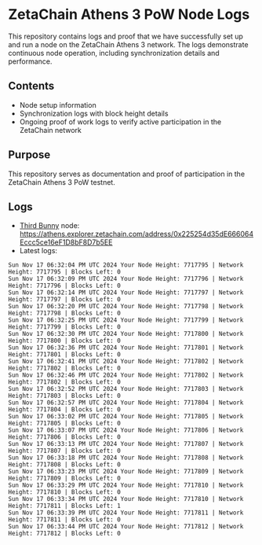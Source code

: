 # ZetaChain Athens 3 PoW Node Logs
This repository contains logs and proof that we have successfully set up and run a node on the ZetaChain Athens 3 network. The logs demonstrate continuous node operation, including synchronization details and performance.

## Contents
- Node setup information
- Synchronization logs with block height details
- Ongoing proof of work logs to verify active participation in the ZetaChain network

## Purpose
This repository serves as documentation and proof of participation in the ZetaChain Athens 3 PoW testnet.

## Logs

- [Third Bunny](https://thirdbunny.xyz/) node: https://athens.explorer.zetachain.com/address/0x225254d35dE666064Eccc5ce16eF1D8bF8D7b5EE
- Latest logs:
```
Sun Nov 17 06:32:04 PM UTC 2024 Your Node Height: 7717795 | Network Height: 7717795 | Blocks Left: 0
Sun Nov 17 06:32:09 PM UTC 2024 Your Node Height: 7717796 | Network Height: 7717796 | Blocks Left: 0
Sun Nov 17 06:32:14 PM UTC 2024 Your Node Height: 7717797 | Network Height: 7717797 | Blocks Left: 0
Sun Nov 17 06:32:20 PM UTC 2024 Your Node Height: 7717798 | Network Height: 7717798 | Blocks Left: 0
Sun Nov 17 06:32:25 PM UTC 2024 Your Node Height: 7717799 | Network Height: 7717799 | Blocks Left: 0
Sun Nov 17 06:32:30 PM UTC 2024 Your Node Height: 7717800 | Network Height: 7717800 | Blocks Left: 0
Sun Nov 17 06:32:36 PM UTC 2024 Your Node Height: 7717801 | Network Height: 7717801 | Blocks Left: 0
Sun Nov 17 06:32:41 PM UTC 2024 Your Node Height: 7717802 | Network Height: 7717802 | Blocks Left: 0
Sun Nov 17 06:32:46 PM UTC 2024 Your Node Height: 7717802 | Network Height: 7717802 | Blocks Left: 0
Sun Nov 17 06:32:52 PM UTC 2024 Your Node Height: 7717803 | Network Height: 7717803 | Blocks Left: 0
Sun Nov 17 06:32:57 PM UTC 2024 Your Node Height: 7717804 | Network Height: 7717804 | Blocks Left: 0
Sun Nov 17 06:33:02 PM UTC 2024 Your Node Height: 7717805 | Network Height: 7717805 | Blocks Left: 0
Sun Nov 17 06:33:07 PM UTC 2024 Your Node Height: 7717806 | Network Height: 7717806 | Blocks Left: 0
Sun Nov 17 06:33:13 PM UTC 2024 Your Node Height: 7717807 | Network Height: 7717807 | Blocks Left: 0
Sun Nov 17 06:33:18 PM UTC 2024 Your Node Height: 7717808 | Network Height: 7717808 | Blocks Left: 0
Sun Nov 17 06:33:23 PM UTC 2024 Your Node Height: 7717809 | Network Height: 7717809 | Blocks Left: 0
Sun Nov 17 06:33:29 PM UTC 2024 Your Node Height: 7717810 | Network Height: 7717810 | Blocks Left: 0
Sun Nov 17 06:33:34 PM UTC 2024 Your Node Height: 7717810 | Network Height: 7717811 | Blocks Left: 1
Sun Nov 17 06:33:39 PM UTC 2024 Your Node Height: 7717811 | Network Height: 7717811 | Blocks Left: 0
Sun Nov 17 06:33:44 PM UTC 2024 Your Node Height: 7717812 | Network Height: 7717812 | Blocks Left: 0
```
